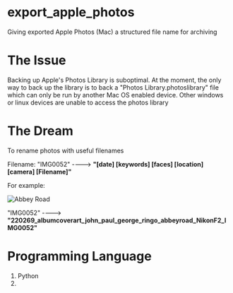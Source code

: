 # export_apple_photos
Giving exported Apple Photos (Mac) a structured file name for archiving 

# The Issue
Backing up Apple's Photos Library is suboptimal. At the moment, the only way to back up the library is to back a "Photos Library.photoslibrary" file which can only be run by another Mac OS enabled device. Other windows or linux devices are unable to access the photos library 

# The Dream

To rename photos with useful filenames 

Filename: "IMG0052" ----> **"[date] [keywords] [faces] [location] [camera] [Filename]"**

For example:

![Abbey Road](https://upload.wikimedia.org/wikipedia/en/4/42/Beatles_-_Abbey_Road.jpg)

"IMG0052" ----> **"220269_albumcoverart_john_paul_george_ringo_abbeyroad_NikonF2_IMG0052"**

# Programming Language
1. Python
2. <Insert here>
